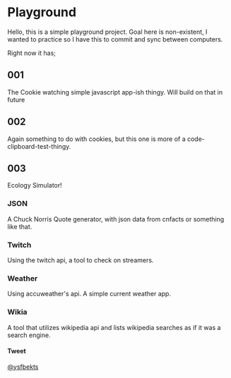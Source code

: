 # Playground

Hello, this is a simple playground project.
Goal here is non-existent, I wanted to practice
so I have this to commit and sync between computers.

Right now it has;
## 001
 The Cookie watching simple javascript app-ish thingy. Will build on that in future
## 002
 Again something to do with cookies, but this one is more of a code-clipboard-test-thingy.
## 003
 Ecology Simulator!
### JSON
 A Chuck Norris Quote generator, with json data from cnfacts or something like that.
### Twitch
 Using the twitch api, a tool to check on streamers. 
### Weather
 Using accuweather's api. A simple current weather app.
### Wikia
 A tool that utilizes wikipedia api and lists wikipedia searches as if it was a search engine.
#### Tweet 

[@ysfbekts](https://twitter.com/ysfbekts)
